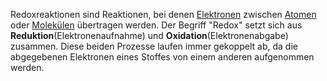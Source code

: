 
Redoxreaktionen sind Reaktionen, bei denen [Elektronen](Elektron.md) zwischen [Atomen](Atom.md) oder [Molekülen](Molekül.md) übertragen werden. Der Begriff "Redox" setzt sich aus __Reduktion__(Elektronenaufnahme) und __Oxidation__(Elektronenabgabe) zusammen. Diese beiden Prozesse laufen immer gekoppelt ab, da die abgegebenen Elektronen eines Stoffes von einem anderen aufgenommen werden.




